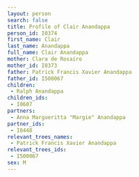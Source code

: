 ```yaml
---
layout: person
search: false
title: Profile of Clair Anandappa
person_id: I0374
first_name: Clair
last_name: Anandappa
full_name: Clair Anandappa
mother: Clara de Rosairo
mother_id: I0373
father: Patrick Francis Xavier Anandappa
father_id: I500067
children:
 - Ralph Anandappa
children_ids:
 - I0607
partners:
 - Anna Margueritta "Margie" Anandappa
partner_ids:
 - I0448
relevant_trees_names:
 - Patrick Francis Xavier Anandappa
relevant_trees_ids:
 - I500067
sex: M
---
```


